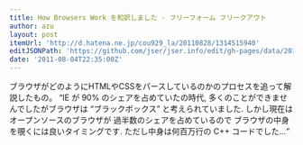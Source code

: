 ```yaml
---
title: How Browsers Work を和訳しました - フリーフォーム フリークアウト
author: azu
layout: post
itemUrl: 'http://d.hatena.ne.jp/cou929_la/20110828/1314515940'
editJSONPath: 'https://github.com/jser/jser.info/edit/gh-pages/data/2011/08/index.json'
date: '2011-08-04T22:35:00Z'
---
```

ブラウザがどのようにHTMLやCSSをパースしているのかのプロセスを追って解説したもの。
<q>IE が 90% のシェアを占めていたの時代, 多くのことができませんでしたがブラウザは “ブラックボックス” と考えられていました. しかし現在はオープンソースのブラウザが 過半数のシェアを占めているので ブラウザの中身を覗くには良いタイミングです. ただし中身は何百万行の C++ コードでした…</q>
